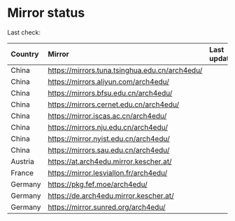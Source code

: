 <script src="./time.js"></script>
# Mirror status
Last check: <script type="text/javascript">localize(1722798952.2057703);</script>

|Country|Mirror|Last update|
|:------|:-----|:----------|
|China|https://mirrors.tuna.tsinghua.edu.cn/arch4edu/|<script type="text/javascript">localize(1722753558);</script>|
|China|https://mirrors.aliyun.com/arch4edu/|<script type="text/javascript">localize(1722753558);</script>|
|China|https://mirrors.bfsu.edu.cn/arch4edu/|<script type="text/javascript">localize(1722753558);</script>|
|China|https://mirrors.cernet.edu.cn/arch4edu/|<script type="text/javascript">localize(1722753558);</script>|
|China|https://mirror.iscas.ac.cn/arch4edu/|<script type="text/javascript">localize(1722753558);</script>|
|China|https://mirrors.nju.edu.cn/arch4edu/|<script type="text/javascript">localize(1722710055);</script>|
|China|https://mirror.nyist.edu.cn/arch4edu/|<script type="text/javascript">localize(1722753558);</script>|
|China|https://mirrors.sau.edu.cn/arch4edu/|<script type="text/javascript">localize(1722753558);</script>|
|Austria|https://at.arch4edu.mirror.kescher.at/|<script type="text/javascript">localize(1722753558);</script>|
|France|https://mirror.lesviallon.fr/arch4edu/|<script type="text/javascript">localize(1722753558);</script>|
|Germany|https://pkg.fef.moe/arch4edu/|<script type="text/javascript">localize(1722753558);</script>|
|Germany|https://de.arch4edu.mirror.kescher.at/|<script type="text/javascript">localize(1722753558);</script>|
|Germany|https://mirror.sunred.org/arch4edu/|<script type="text/javascript">localize(1722753558);</script>|

<script src="./tablefilter/tablefilter.js"></script>
<script src="./table.js"></script>